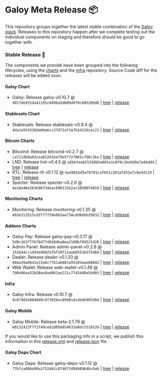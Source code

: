 # Galoy Meta Release 📦

This repository groups together the latest stable combination of the [Galoy stack](https://github.com/GaloyMoney/awesome-galoy#tech-components). 
Releases to this repository happen after we complete testing out the individual components on staging and therefore should be good to go together with.

### Stable Release 🎉

The components we provide have been grouped into the following lifecycles, using the [charts](https://github.com/GaloyMoney/charts) and the [infra](https://github.com/GaloyMoney/galoy-infra) repository. 
Source Code diff for the releases will be added soon.

#### Galoy Chart
- Galoy: Release galoy-v0.10.7 @ `d817de915da41195c0496a5d080d070c685209d6` | [tree](https://github.com/GaloyMoney/charts/tree/d817de915da41195c0496a5d080d070c685209d6/charts/galoy) | [release](https://github.com/GaloyMoney/charts/releases/tag/galoy-v0.10.7)

#### Stablesats Chart
- Stablesats: Release stablesats-v0.9.4 @ `4da1e954336da09a6cc37d72af3a7b1d158cec21` | [tree](https://github.com/GaloyMoney/charts/tree/4da1e954336da09a6cc37d72af3a7b1d158cec21/charts/stablesats) | [release](https://github.com/GaloyMoney/charts/releases/tag/stablesats-v0.9.4)

#### Bitcoin Charts
- Bitcoind: Release bitcoind-v0.2.7 @ `ca711db6a03cea01263ee79e5f727065cf80c3ba` | [tree](https://github.com/GaloyMoney/charts/tree/ca711db6a03cea01263ee79e5f727065cf80c3ba/charts/bitcoind) | [release](https://github.com/GaloyMoney/charts/releases/tag/bitcoind-v0.2.7)
- LND: Release lnd-v0.4.5 @ `a5bbfea625358b5e083a1c0f9c1be9d9a7e4bddd` | [tree](https://github.com/GaloyMoney/charts/tree/a5bbfea625358b5e083a1c0f9c1be9d9a7e4bddd/charts/lnd) | [release](https://github.com/GaloyMoney/charts/releases/tag/lnd-v0.4.5)
- RTL: Release rtl-v0.1.12 @ `4aa982bd5e7b701cafb51c263a7d31e7c8a34129` | [tree](https://github.com/GaloyMoney/charts/tree/4aa982bd5e7b701cafb51c263a7d31e7c8a34129/charts/rtl) | [release](https://github.com/GaloyMoney/charts/releases/tag/rtl-v0.1.12)
- Specter: Release specter-v0.2.0 @ `4e16e46e262b96f34eac098133e2ac10590f4019` | [tree](https://github.com/GaloyMoney/charts/tree/4e16e46e262b96f34eac098133e2ac10590f4019/charts/specter) | [release](https://github.com/GaloyMoney/charts/releases/tag/specter-v0.2.0)

#### Monitoring Charts
- Monitoring: Release monitoring-v0.1.35 @ `e83e313515cd2f77759e0b5aa734cdd8ebb20632` | [tree](https://github.com/GaloyMoney/charts/tree/e83e313515cd2f77759e0b5aa734cdd8ebb20632/charts/monitoring) | [release](https://github.com/GaloyMoney/charts/releases/tag/monitoring-v0.1.35)

#### Addons Charts
- Galoy Pay: Release galoy-pay-v0.3.17 @ `5d9c162f7fb78d7fd6584ba8ea2108bf84523d26` | [tree](https://github.com/GaloyMoney/charts/tree/5d9c162f7fb78d7fd6584ba8ea2108bf84523d26/charts/galoy-pay) | [release](https://github.com/GaloyMoney/charts/releases/tag/galoy-pay-v0.3.17)
- Admin Panel: Release admin-panel-v0.2.6 @ `152b44cc1d93e96025fbf20f11aab8551b5f5d69` | [tree](https://github.com/GaloyMoney/charts/tree/152b44cc1d93e96025fbf20f11aab8551b5f5d69/charts/admin-panel) | [release](https://github.com/GaloyMoney/charts/releases/tag/admin-panel-v0.2.6)
- Dealer: Release dealer-v0.1.33 @ `604a39a6641e15e6c7761a6081e95203eee88b92` | [tree](https://github.com/GaloyMoney/charts/tree/604a39a6641e15e6c7761a6081e95203eee88b92/charts/dealer) | [release](https://github.com/GaloyMoney/charts/releases/tag/dealer-v0.1.33)
- Web Wallet: Release web-wallet-v0.1.49 @ `798d46ee32b58ae9ad061ee211c77424d0a5b903` | [tree](https://github.com/GaloyMoney/charts/tree/798d46ee32b58ae9ad061ee211c77424d0a5b903/charts/web-wallet) | [release](https://github.com/GaloyMoney/charts/releases/tag/web-wallet-v0.1.49)

#### Infra

- Galoy Infra: Release v0.10.7 @ `9c679d3e884899c97301bec058014cdebb995d04` | [tree](https://github.com/GaloyMoney/galoy-infra/tree/9c679d3e884899c97301bec058014cdebb995d04) | [release](https://github.com/GaloyMoney/galoy-infra/releases/tag/v0.10.7)

#### Galoy Mobile

- Galoy Mobile: Release beta-2.1.79 @ `60131423f7f1f49ce62d056854632e8dc5510126` | [tree](https://github.com/GaloyMoney/galoy-mobile/tree/60131423f7f1f49ce62d056854632e8dc5510126) | [release](https://github.com/GaloyMoney/galoy-mobile/releases/tag/beta-2.1.79)

If you would like to use this packaging info in a script, we publish this information in this [release.yml](./release.yml) and [release.json](./release.json) file.

#### Galoy Deps Chart
- Galoy Deps: Release galoy-deps-v0.1.12 @ `77b7ca006a90a1f524b2c874b7fd04989646c0ab` | [tree](https://github.com/GaloyMoney/charts/tree/77b7ca006a90a1f524b2c874b7fd04989646c0ab/charts/galoy-deps) | [release](https://github.com/GaloyMoney/charts/releases/tag/galoy-deps-v0.1.12)
